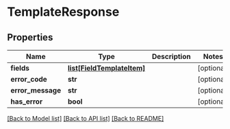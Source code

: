 # TemplateResponse

## Properties
Name | Type | Description | Notes
------------ | ------------- | ------------- | -------------
**fields** | [**list[FieldTemplateItem]**](FieldTemplateItem.md) |  | [optional] 
**error_code** | **str** |  | [optional] 
**error_message** | **str** |  | [optional] 
**has_error** | **bool** |  | [optional] 

[[Back to Model list]](../README.md#documentation-for-models) [[Back to API list]](../README.md#documentation-for-api-endpoints) [[Back to README]](../README.md)


